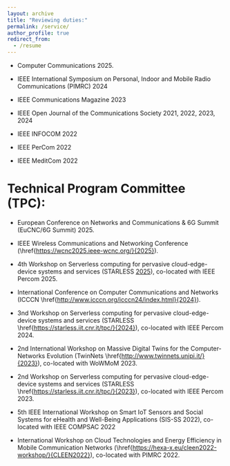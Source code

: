```yaml
---
layout: archive
title: "Reviewing duties:"
permalink: /service/
author_profile: true
redirect_from:
  - /resume
---
```


  * Computer Communications 2025. 

  * IEEE International Symposium on Personal, Indoor and Mobile Radio Communications (PIMRC) 2024
    
  * IEEE Communications Magazine 2023
  
  * IEEE Open Journal of the Communications Society 2021, 2022, 2023, 2024
  
  * IEEE INFOCOM 2022

  * IEEE PerCom 2022
  
  * IEEE MeditCom 2022

Technical Program Committee (TPC): 
======
  * European Conference on Networks and Communications \& 6G Summit (EuCNC/6G Summit) 2025. 

  * IEEE Wireless Communications and Networking Conference (\href{https://wcnc2025.ieee-wcnc.org/}{2025}). 

  * 4th Workshop on Serverless computing for pervasive cloud-edge-device systems and services (STARLESS [2025](https://starless.iit.cnr.it/)), co-located with IEEE Percom 2025. 

  * International Conference on Computer Communications and Networks (ICCCN \href{http://www.icccn.org/icccn24/index.html}{2024}). 
  
  * 3nd Workshop on Serverless computing for pervasive cloud-edge-device systems and services (STARLESS \href{https://starless.iit.cnr.it/tpc/}{2024}), co-located with IEEE Percom 2024. 

  * 2nd International Workshop on Massive Digital Twins for the Computer-Networks Evolution (TwinNets \href{http://www.twinnets.unipi.it/}{2023}), co-located with WoWMoM 2023. 

  * 2nd Workshop on Serverless computing for pervasive cloud-edge-device systems and services (STARLESS \href{https://starless.iit.cnr.it/tpc/}{2023}), co-located with IEEE Percom 2023. 
  
  * 5th IEEE International Workshop on Smart IoT Sensors and Social Systems for eHealth and Well-Being Applications (SIS-SS 2022), co-located with IEEE COMPSAC 2022
  
  * International Workshop on Cloud Technologies and Energy Efficiency in Mobile Communication Networks (\href{https://hexa-x.eu/cleen2022-workshop/}{CLEEN2022}), co-located with PIMRC 2022. 




